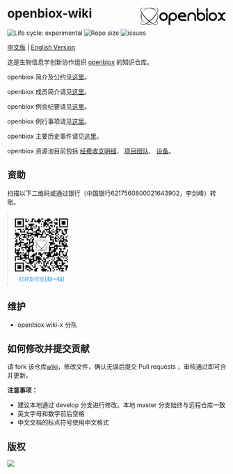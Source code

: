 # openbiox-wiki <img src="./static/img/logo-long.png" align="right" alt="openbiox" width="200"/>

<img src="https://img.shields.io/badge/lifecycle-experimental-orange.svg" alt="Life cycle: experimental"> <img src="https://img.shields.io/github/repo-size/openbiox/wiki.svg" alt="Repo size"/> <img src="https://img.shields.io/github/issues/openbiox/wiki.svg" alt="issues"/>

[中文版](./) | [English Version](./en/)

这是生物信息学创新协作组织 [openbiox](https://openbiox.org) 的知识仓库。

openbiox 简介及公约见[这里](./declaration)。

openbiox 成员简介请见[这里](./members)。

openbiox 例会纪要请见[这里](./events/minutes)。

openbiox 例行事项请见[这里](./events/routine)。

openbiox 主要历史事件请见[这里](./events/history)。

openbiox 资源池目前包括
[经费收支明细](./resources/funds)、
[项目团队](./resources/projects)、
[设备](./resources/device)。

## 资助

扫描以下二维码或通过银行（中国银行6217560800021643902，李剑峰）转账。

![资助](./static/img/QRcode.png)

## 维护

- openbiox wiki-x 分队

## 如何修改并提交贡献

请 fork 该仓库[wiki](https://github.com/openbiox/wiki)，修改文件，确认无误后提交 Pull requests ，审核通过即可合并更新。

**注意事项：**

- 建议本地通过 develop 分支进行修改。本地 master 分支始终与远程仓库一致
- 英文字母和数字前后空格
- 中文文档的标点符号使用中文格式

## 版权

[![](https://i.creativecommons.org/l/by-nc-nd/4.0/88x31.png)](https://creativecommons.org/licenses/by-nc-nd/4.0/)

